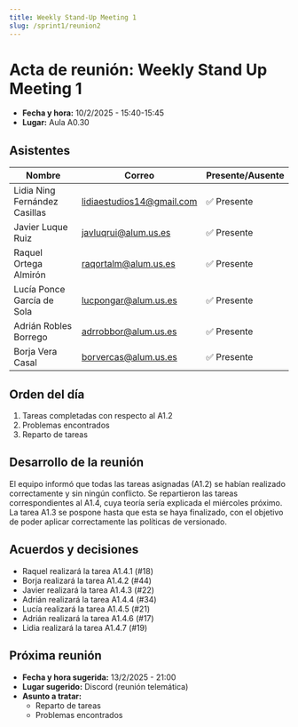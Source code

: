 ```yaml
---
title: Weekly Stand-Up Meeting 1
slug: /sprint1/reunion2
---
```


# Acta de reunión: Weekly Stand Up Meeting 1

- **Fecha y hora:** 10/2/2025 - 15:40-15:45
- **Lugar:** Aula A0.30

## Asistentes

| Nombre                        | Correo                    | Presente/Ausente |
|-------------------------------|---------------------------|------------------|
| Lidia Ning Fernández Casillas | lidiaestudios14@gmail.com | ✅ Presente     |
| Javier Luque Ruiz             | javluqrui@alum.us.es      | ✅ Presente     |
| Raquel Ortega Almirón         | raqortalm@alum.us.es      | ✅ Presente     |
| Lucía Ponce García de Sola    | lucpongar@alum.us.es      | ✅ Presente     |
| Adrián Robles Borrego         | adrrobbor@alum.us.es      | ✅ Presente     |
| Borja Vera Casal              | borvercas@alum.us.es      | ✅ Presente     |

## Orden del día

1. Tareas completadas con respecto al A1.2
2. Problemas encontrados
3. Reparto de tareas

## Desarrollo de la reunión

El equipo informó que todas las tareas asignadas (A1.2) se habían realizado correctamente y sin ningún conflicto. Se repartieron las tareas correspondientes al A1.4, cuya teoría sería explicada el miércoles próximo. La tarea A1.3 se pospone hasta que esta se haya finalizado, con el objetivo de poder aplicar correctamente las políticas de versionado.

## Acuerdos y decisiones

- Raquel realizará la tarea A1.4.1 (#18)
- Borja realizará la tarea A1.4.2 (#44)
- Javier realizará la tarea A1.4.3 (#22)
- Adrián realizará la tarea A1.4.4 (#34)
- Lucía realizará la tarea A1.4.5 (#21)
- Adrián realizará la tarea A1.4.6 (#17)
- Lidia realizará la tarea A1.4.7 (#19)

## Próxima reunión

- **Fecha y hora sugerida:** 13/2/2025 - 21:00
- **Lugar sugerido:** Discord (reunión telemática)
- **Asunto a tratar:** 
    - Reparto de tareas
    - Problemas encontrados